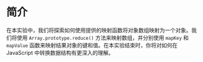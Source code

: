 # 简介

在本实验中，我们将探索如何使用提供的映射函数将对象数组映射为一个对象。我们将使用 `Array.prototype.reduce()` 方法来映射数组，并分别使用 `mapKey` 和 `mapValue` 函数来映射结果对象的键和值。在本实验结束时，你将对如何在 JavaScript 中转换数据结构有更深入的理解。

